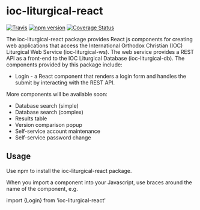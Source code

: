 # ioc-liturgical-react

[![Travis][build-badge]][build]
[![npm version](https://badge.fury.io/js/ioc-liturgical-react.svg)](https://badge.fury.io/js/ioc-liturgical-react)
[![Coverage Status](https://coveralls.io/repos/github/OCMC-Translation-Projects/ioc-liturgical-react/badge.svg?branch=master)](https://coveralls.io/github/OCMC-Translation-Projects/ioc-liturgical-react?branch=master)

The ioc-liturgical-react package provides React js components for creating web applications that access the International Orthodox Christian (IOC) Liturgical Web Service (ioc-liturgical-ws). The web service provides a REST API as a front-end to the IOC Liturgical Database (ioc-liturgical-db).  The components provided by this package include:

- Login - a React component that renders a login form and handles the submit by interacting with the REST API.

More components will be available soon:

- Database search (simple)
- Database search (complex)
- Results table
- Version comparison popup
- Self-service account maintenance
- Self-service password change

## Usage

Use npm to install the ioc-liturgical-react package.

When you import a component into your Javascript, use braces around the name of the component, e.g.

import {Login} from 'ioc-liturgical-react'

[build-badge]: https://travis-ci.org/OCMC-Translation-Projects/ioc-liturgical-react.svg
[build]: https://travis-ci.org/OCMC-Translation-Projects/ioc-liturgical-react

[npm-badge]: https://img.shields.io/npm/v/npm-package.png?style=flat-square
[npm]: https://www.npmjs.org/package/ioc-liturgical-react

